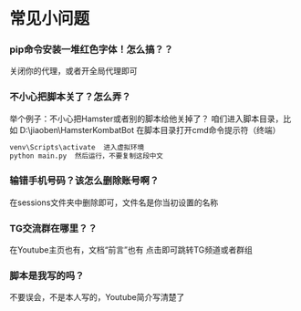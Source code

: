 # 常见小问题

### pip命令安装一堆红色字体！怎么搞？？
关闭你的代理，或者开全局代理即可


### 不小心把脚本关了？怎么弄？
举个例子：不小心把Hamster或者别的脚本给他关掉了？
咱们进入脚本目录，比如 D:\jiaoben\HamsterKombatBot
在脚本目录打开cmd命令提示符（终端）
```bash
venv\Scripts\activate  进入虚拟环境
python main.py  然后运行，不要复制这段中文
```
### 输错手机号码？该怎么删除账号啊？
在sessions文件夹中删除即可，文件名是你当初设置的名称

### TG交流群在哪里？？
在Youtube主页也有，文档“前言”也有
点击即可跳转TG频道或者群组


### 脚本是我写的吗？
不要误会，不是本人写的，Youtube简介写清楚了


